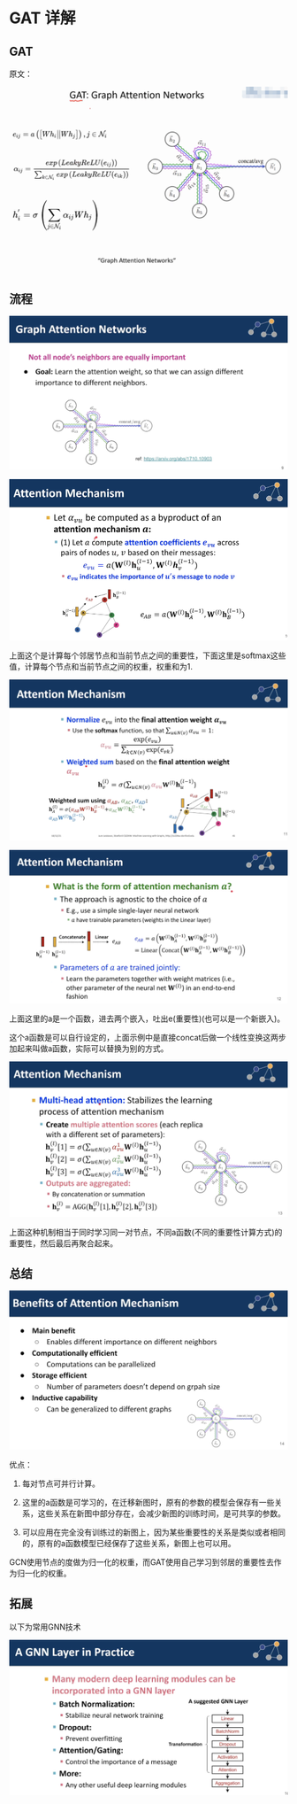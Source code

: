 # GAT 详解


## GAT

原文：

![链接](https://github.com/spiritysdx/images/blob/main/20231022/52.png?raw=true)

## 流程

![链接](https://github.com/spiritysdx/images/blob/main/20231022/73.png?raw=true)

![链接](https://github.com/spiritysdx/images/blob/main/20231022/74.png?raw=true)

上面这个是计算每个邻居节点和当前节点之间的重要性，下面这里是softmax这些值，计算每个节点和当前节点之间的权重，权重和为1.

![链接](https://github.com/spiritysdx/images/blob/main/20231022/75.png?raw=true)

![链接](https://github.com/spiritysdx/images/blob/main/20231022/76.png?raw=true)

上面这里的a是一个函数，进去两个嵌入，吐出e(重要性)(也可以是一个新嵌入)。

这个a函数是可以自行设定的，上面示例中是直接concat后做一个线性变换这两步加起来叫做a函数，实际可以替换为别的方式。

![链接](https://github.com/spiritysdx/images/blob/main/20231022/77.png?raw=true)

上面这种机制相当于同时学习同一对节点，不同a函数(不同的重要性计算方式)的重要性，然后最后再聚合起来。

## 总结

![链接](https://github.com/spiritysdx/images/blob/main/20231022/78.png?raw=true)

优点：

1. 每对节点可并行计算。

2. 这里的a函数是可学习的，在迁移新图时，原有的参数的模型会保存有一些关系，这些关系在新图中部分存在，会减少新图的训练时间，是可共享的参数。

3. 可以应用在完全没有训练过的新图上，因为某些重要性的关系是类似或者相同的，原有的a函数模型已经保存了这些关系，新图上也可以用。

GCN使用节点的度做为归一化的权重，而GAT使用自己学习到邻居的重要性去作为归一化的权重。

## 拓展

以下为常用GNN技术

![链接](https://github.com/spiritysdx/images/blob/main/20231022/79.png?raw=true)

